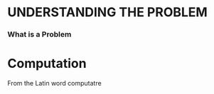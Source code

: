 # UNDERSTANDING THE PROBLEM

### What is a Problem





# Computation

 From the Latin word computatre  
